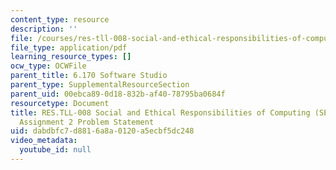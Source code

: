 ```yaml
---
content_type: resource
description: ''
file: /courses/res-tll-008-social-and-ethical-responsibilities-of-computing-serc-fall-2021/dabdbfc7d8816a8a0120a5ecbf5dc248_MITRESTLL-008F21-6170hw2.pdf
file_type: application/pdf
learning_resource_types: []
ocw_type: OCWFile
parent_title: 6.170 Software Studio
parent_type: SupplementalResourceSection
parent_uid: 00ebca89-0d18-832b-af40-78795ba0684f
resourcetype: Document
title: RES.TLL-008 Social and Ethical Responsibilities of Computing (SERC), 6.170
  Assignment 2 Problem Statement
uid: dabdbfc7-d881-6a8a-0120-a5ecbf5dc248
video_metadata:
  youtube_id: null
---
```

